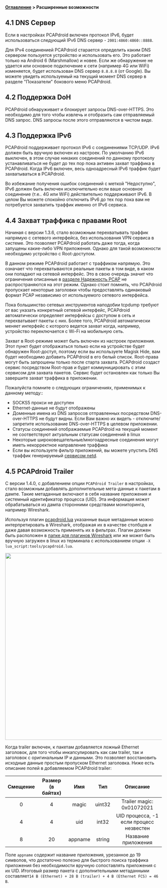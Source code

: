 **[Оглавление](index)	>	Расширенные возможности**

## 4.1 DNS Сервер

Если в настройках  PCAPdroid включен протокол IPv6, будет использоваться следующий IPv6 DNS сервер -  `2001:4860:4860::8888`.

Для IPv4 соединенией PCAPdroid старается определить каким DNS сервером пользуется устройство и использовать его. Это работает только на Android 6 (Marshmallow) и новее.
Если же обнаружение не удается или основное подключение к сети (например 4G или WiFi) изменяется, будет использован DNS сервер `8.8.8.8` (от Google). Вы можете увидеть используемый на текущий момент DNS сервер в разделе "Показатели" бокового меню PCAPdroid.

## 4.2 Поддержка DoH

PCAPdroid обнаруживает и блокирует запросы DNS-over-HTTPS. Это необходимо для того чтобы извлечь и отобразить сам отправляемый DNS запрос. DNS запросы после этого отправляются в чистом виде.

## 4.3 Поддержка IPv6

PCAPdroid поддерживает протокол IPv6 с соединениями TCP/UDP. IPv6 должен быть вручную включен из настроек.
По умолчанию IPv6 выключен, в этом случае никаких соединений по данному протоколу устанавливаться не будет до тех пор пока активен захват траффика в PCAPdroid.
Когда IPv6 включен, весь одноадресный IPv6 траффик будет захватываться в PCAPdroid.

Во избежание получения ошибок соединений с меткой "Недоступно", IPv6 должен быть включен исключительно если ваше основное соединение (т.е.. 4G или WiFi) действительно поддерживают IPv6.
В целом Вы можете спокойно отключить IPv6 до тех пор пока вам не потребуется захватить траффик именно от IPv6 сервиса.

## 4.4 Захват траффика с правами Root

Начиная с версии 1.3.6, стало возможным перехватывать траффик напрямую с сетевого интерфейса, без использования VPN сервиса в системе. Это позволяет PCAPdroid работать даже тогда, когда запущены какие-либо VPN приложения. Однако для такой возможности необходимо устройство с Root-доступом.

В данном режиме PCAPdroid работает с траффиком напрямую. Это означает что перехватываются реальные пакеты в том виде, в каком они попадают на сетевой интерфейс. Это в свою очередь значит что ограничения описанные в [разделе Надежность PCAP](quick_start#14-надежность-pcap) не распространяются на этот режим. Однако стоит помнить, что PCAPdroid пропускает некоторые заголовки чтобы предоставлять одинаковый формат PCAP независимо от используемого сетевого интерфейса.

Пока большинство сетевых инструментов наподобии tcpdump требуют от вас указать конкретный сетевой интерфейс, PCAPdroid автоматически определяет интерфейсы с доступом в сеть и перехватывает пакеты с них. Более того, PCAPdroid автоматически меняет интерфейс с которого ведется захват когда, например, устройство переключается с Wi-Fi на мобильную сеть.

Захват в Root-режиме может быть включен из настроек приложения. Этот пункт будет отображаться только если на устройстве будет обнаружен Root-доступ, поэтому если вы используете Magisk Hide, вам будет необходимо добавить PCAPdroid в его белый список. Root-права могут быть запрошены только после старта захвата. PCAPdroid создаст сервис посредством Root-прав и будет коммуницировать с этим сервисом для захвата пакетов. Сервис будет остановлен как только Вы завершите захват траффика в приложении.

Пожалуйста помните о следующих ограничениях, применимых к данному методу::

- SOCKS5 прокси не доступен
- Ethernet-данные не будут отображены
- Доменные имена из DNS запросов отправленных посредством DNS-over-HTTPS не будут видны. Если Вам важно их видеть - отключите/запретите использование DNS-over-HTTPS в целевом приложении.
- Статусы соединений отображаемые PCAPdroid на текущий момент не соответствуют актуальным статусам соединений в linux
- Некоторые широковещательные/многоадресные соединения могут иметь некорректное направление траффика
- Если вы используете фильтр приложений, вы можете упустить DNS траффик генерируемый [сервисом netd](https://github.com/emanuele-f/PCAPdroid#what-is-the-netd-app).

## 4.5 PCAPdroid Trailer

С версии 1.4.0, с добавлением опции `PCAPdroid Trailer` в настройках, стало возможным добавлять дополнительные мета-данные к пакетам в дампе. Такие метаданные включают в себя название приложения и системный идентификатор процесса (UID). Эта информация может обрабатываться из дампа сторонними средствами мониторинга, например Wireshark.

Используя плагин [pcapdroid.lua](https://github.com/emanuele-f/PCAPdroid/blob/master/tools/pcapdroid.lua) указанные выше метаданные можно интерпретировать в Wireshark, отображая их в качестве столбцов и даже давая возможность применять их в фильтрах. Плагин должен быть расположен в [папке для плагинов Wireshark](https://www.wireshark.org/docs/wsug_html_chunked/ChPluginFolders.html) или же может быть вручную загружен в linux из терминала с использованием опции `-X lua_script:tools/pcapdroid.lua`.

<p align="center">
<img src="../images/trailer_wireshark.png" width="600" />
</p>

Когда trailer включен, к пакетам добавляется ложный Ethernet заголовок, для того чтобы инкапсулировать как сам trailer, так и заголовок с оригинальным IP и данными. Это позволяет восстановить исходные данные простым пропуском Ethernet заголовка. Ниже есть описание полей в добавляемом PCAPdroid trailer:

| Смещение | Размер (в байтах) | Имя     | Тип    | Описание                                |
|:--------:|:-----------------:|:-------:|:------:|:---------------------------------------:|
|        0 |                 4 | magic   | uint32 | Trailer magic: 0x01072021               |
|        4 |                 4 | uid     | int32  | UID процесса, -1 если процесс незвестен |
|        8 |                20 | appname | string | Название приложения                     |

Поле `appname` содержит название приложения, урезанное до 19 символов, что достаточно полезно для быстрого поиска траффика приложения без необходимости вручную сопоставлять приложения с их UID. Итоговый размер пакета с дополнительными метаданными составляет`14 B (Ethernet) + 28 B (trailer) + 4 B (Ethernet FCS) = 46 B`.
